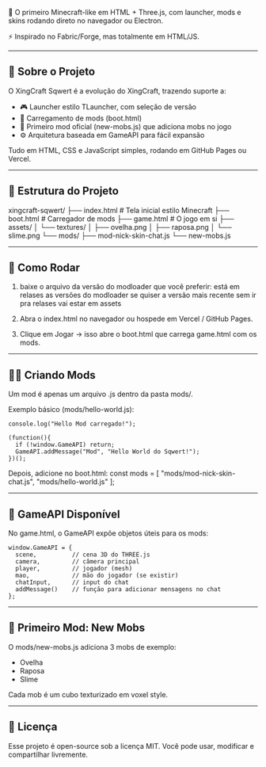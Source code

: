 🚀 O primeiro Minecraft-like em HTML + Three.js, com launcher, mods e skins rodando direto no navegador ou Electron.

⚡ Inspirado no Fabric/Forge, mas totalmente em HTML/JS.

----------------------------------------
📖 Sobre o Projeto
----------------------------------------
O XingCraft Sqwert é a evolução do XingCraft, trazendo suporte a:
- 🎮 Launcher estilo TLauncher, com seleção de versão
- 🔌 Carregamento de mods (boot.html)
- 🐑 Primeiro mod oficial (new-mobs.js) que adiciona mobs no jogo
- ⚙ Arquitetura baseada em GameAPI para fácil expansão

Tudo em HTML, CSS e JavaScript simples, rodando em GitHub Pages ou Vercel.

----------------------------------------
📂 Estrutura do Projeto
----------------------------------------
xingcraft-sqwert/
├── index.html         # Tela inicial estilo Minecraft
├── boot.html          # Carregador de mods
├── game.html          # O jogo em si
├── assets/
│   └── textures/
│       ├── ovelha.png
│       ├── raposa.png
│       └── slime.png
└── mods/
    ├── mod-nick-skin-chat.js
    └── new-mobs.js

----------------------------------------
🚀 Como Rodar
----------------------------------------
1. baixe o arquivo da versão do modloader que você preferir:
está em relases as versões do modloader
se quiser a versão mais recente sem ir pra relases vai estar em assets

2. Abra o index.html no navegador
   ou hospede em Vercel / GitHub Pages.

3. Clique em Jogar → isso abre o boot.html que carrega game.html com os mods.

----------------------------------------
🧑‍💻 Criando Mods
----------------------------------------
Um mod é apenas um arquivo .js dentro da pasta mods/.

Exemplo básico (mods/hello-world.js):

    console.log("Hello Mod carregado!");

    (function(){
      if (!window.GameAPI) return;
      GameAPI.addMessage("Mod", "Hello World do Sqwert!");
    })();

Depois, adicione no boot.html:
    const mods = [
      "mods/mod-nick-skin-chat.js",
      "mods/hello-world.js"
    ];

----------------------------------------
🔌 GameAPI Disponível
----------------------------------------
No game.html, o GameAPI expõe objetos úteis para os mods:

    window.GameAPI = {
      scene,          // cena 3D do THREE.js
      camera,         // câmera principal
      player,         // jogador (mesh)
      mao,            // mão do jogador (se existir)
      chatInput,      // input do chat
      addMessage()    // função para adicionar mensagens no chat
    };

----------------------------------------
🐑 Primeiro Mod: New Mobs
----------------------------------------
O mods/new-mobs.js adiciona 3 mobs de exemplo:
- Ovelha
- Raposa
- Slime

Cada mob é um cubo texturizado em voxel style.

----------------------------------------
📜 Licença
----------------------------------------
Esse projeto é open-source sob a licença MIT.
Você pode usar, modificar e compartilhar livremente.
